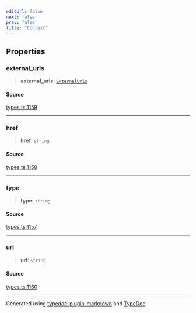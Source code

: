 ```yaml
---
editUrl: false
next: false
prev: false
title: "Context"
---
```


## Properties

### external\_urls

> **external\_urls**: [`ExternalUrls`](/api/interfaces/externalurls/)

#### Source

[types.ts:1159](https://github.com/fostertheweb/spotify-web-sdk/blob/eb6b780/src/types.ts#L1159)

***

### href

> **href**: `string`

#### Source

[types.ts:1158](https://github.com/fostertheweb/spotify-web-sdk/blob/eb6b780/src/types.ts#L1158)

***

### type

> **type**: `string`

#### Source

[types.ts:1157](https://github.com/fostertheweb/spotify-web-sdk/blob/eb6b780/src/types.ts#L1157)

***

### uri

> **uri**: `string`

#### Source

[types.ts:1160](https://github.com/fostertheweb/spotify-web-sdk/blob/eb6b780/src/types.ts#L1160)

***

Generated using [typedoc-plugin-markdown](https://www.npmjs.com/package/typedoc-plugin-markdown) and [TypeDoc](https://typedoc.org/)
